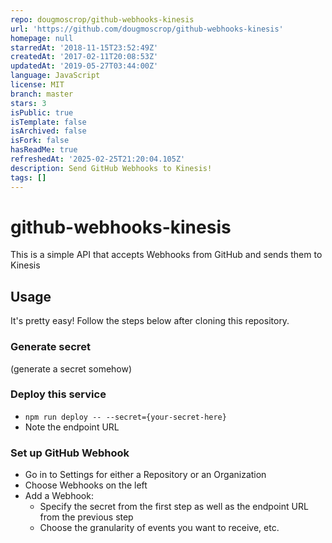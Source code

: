 ```yaml
---
repo: dougmoscrop/github-webhooks-kinesis
url: 'https://github.com/dougmoscrop/github-webhooks-kinesis'
homepage: null
starredAt: '2018-11-15T23:52:49Z'
createdAt: '2017-02-11T20:08:53Z'
updatedAt: '2019-05-27T03:44:00Z'
language: JavaScript
license: MIT
branch: master
stars: 3
isPublic: true
isTemplate: false
isArchived: false
isFork: false
hasReadMe: true
refreshedAt: '2025-02-25T21:20:04.105Z'
description: Send GitHub Webhooks to Kinesis!
tags: []
---
```


# github-webhooks-kinesis

This is a simple API that accepts Webhooks from GitHub and sends them to Kinesis

## Usage

It's pretty easy! Follow the steps below after cloning this repository.

### Generate secret

(generate a secret somehow)

### Deploy this service

- `npm run deploy -- --secret={your-secret-here}`
- Note the endpoint URL

### Set up GitHub Webhook

- Go in to Settings for either a Repository or an Organization
- Choose Webhooks on the left
- Add a Webhook:
  - Specify the secret from the first step as well as the endpoint URL from the previous step
  - Choose the granularity of events you want to receive, etc.

